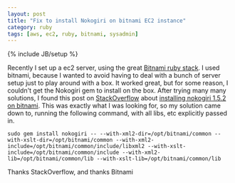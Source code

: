 ```yaml
---
layout: post
title: "Fix to install Nokogiri on bitnami EC2 instance"
category: ruby
tags: [aws, ec2, ruby, bitnami, sysadmin]
---
```

{% include JB/setup %}

Recently I set up a ec2 server, using the great [Bitnami ruby stack](http://bitnami.org/). I used bitnami, because I wanted to avoid having to deal with a bunch of server setup just to play around with a box. It worked great, but for some reason, I couldn't get the Nokogiri gem to install on the box. After trying many many solutions, I found this post on [StackOverflow](http://stackoverflow.com) about [installing nokogiri 1.5.2 on bitnami](http://stackoverflow.com/questions/9725679/installing-nokogiri-1-5-2). This was exactly what I was looking for, so my solution came down to, running the following command, with all libs, etc explicitly passed in.  

`sudo gem install nokogiri -- --with-xml2-dir=/opt/bitnami/common --with-xslt-dir=/opt/bitnami/common --with-xml2-include=/opt/bitnami/common/include/libxml2 --with-xslt-include=/opt/bitnami/common/include --with-xml2-lib=/opt/bitnami/common/lib --with-xslt-lib=/opt/bitnami/common/lib`

Thanks StackOverflow, and thanks Bitnami